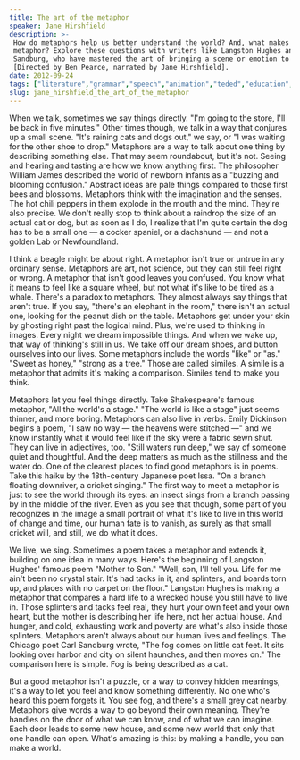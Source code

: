 ```yaml
---
title: The art of the metaphor
speaker: Jane Hirshfield
description: >-
 How do metaphors help us better understand the world? And, what makes a good
 metaphor? Explore these questions with writers like Langston Hughes and Carl
 Sandburg, who have mastered the art of bringing a scene or emotion to life.
 [Directed by Ben Pearce, narrated by Jane Hirshfield].
date: 2012-09-24
tags: ["literature","grammar","speech","animation","teded","education","emotions"]
slug: jane_hirshfield_the_art_of_the_metaphor
---
```


When we talk, sometimes we say things directly. "I'm going to the store, I'll be back in
five minutes." Other times though, we talk in a way that conjures up a small scene. "It's
raining cats and dogs out," we say, or "I was waiting for the other shoe to drop."
Metaphors are a way to talk about one thing by describing something else. That may seem
roundabout, but it's not. Seeing and hearing and tasting are how we know anything first.
The philosopher William James described the world of newborn infants as a "buzzing and
blooming confusion." Abstract ideas are pale things compared to those first bees and
blossoms. Metaphors think with the imagination and the senses. The hot chili peppers in
them explode in the mouth and the mind. They're also precise. We don't really stop to
think about a raindrop the size of an actual cat or dog, but as soon as I do, I realize
that I'm quite certain the dog has to be a small one — a cocker spaniel, or a dachshund —
and not a golden Lab or Newfoundland.

I think a beagle might be about right. A metaphor isn't true or untrue in any ordinary
sense. Metaphors are art, not science, but they can still feel right or wrong. A metaphor
that isn't good leaves you confused. You know what it means to feel like a square wheel,
but not what it's like to be tired as a whale. There's a paradox to metaphors. They almost
always say things that aren't true. If you say, "there's an elephant in the room," there
isn't an actual one, looking for the peanut dish on the table. Metaphors get under your
skin by ghosting right past the logical mind. Plus, we're used to thinking in images.
Every night we dream impossible things. And when we wake up, that way of thinking's still
in us. We take off our dream shoes, and button ourselves into our lives. Some metaphors
include the words "like" or "as." "Sweet as honey," "strong as a tree." Those are called
similes. A simile is a metaphor that admits it's making a comparison. Similes tend to make
you think.

Metaphors let you feel things directly. Take Shakespeare's famous metaphor, "All the
world's a stage." "The world is like a stage" just seems thinner, and more boring.
Metaphors can also live in verbs. Emily Dickinson begins a poem, "I saw no way — the
heavens were stitched —" and we know instantly what it would feel like if the sky were a
fabric sewn shut. They can live in adjectives, too. "Still waters run deep," we say of
someone quiet and thoughtful. And the deep matters as much as the stillness and the water
do. One of the clearest places to find good metaphors is in poems. Take this haiku by the
18th-century Japanese poet Issa. "On a branch floating downriver, a cricket singing." The
first way to meet a metaphor is just to see the world through its eyes: an insect sings
from a branch passing by in the middle of the river. Even as you see that though, some
part of you recognizes in the image a small portrait of what it's like to live in this
world of change and time, our human fate is to vanish, as surely as that small cricket
will, and still, we do what it does.

We live, we sing. Sometimes a poem takes a metaphor and extends it, building on one idea
in many ways. Here's the beginning of Langston Hughes' famous poem "Mother to Son." "Well,
son, I'll tell you. Life for me ain't been no crystal stair. It's had tacks in it, and
splinters, and boards torn up, and places with no carpet on the floor." Langston Hughes is
making a metaphor that compares a hard life to a wrecked house you still have to live in.
Those splinters and tacks feel real, they hurt your own feet and your own heart, but the
mother is describing her life here, not her actual house. And hunger, and cold, exhausting
work and poverty are what's also inside those splinters. Metaphors aren't always about our
human lives and feelings. The Chicago poet Carl Sandburg wrote, "The fog comes on little
cat feet. It sits looking over harbor and city on silent haunches, and then moves on." The
comparison here is simple. Fog is being described as a cat.

But a good metaphor isn't a puzzle, or a way to convey hidden meanings, it's a way to let
you feel and know something differently. No one who's heard this poem forgets it. You see
fog, and there's a small grey cat nearby. Metaphors give words a way to go beyond their
own meaning. They're handles on the door of what we can know, and of what we can imagine.
Each door leads to some new house, and some new world that only that one handle can open.
What's amazing is this: by making a handle, you can make a world.

<!--
ad_duration=0
event="TED-Ed"
external_start_time=0
intro_duration=0
is_subtitle_required="False"
is_talk_featured="False"
language="en"
language_swap="False"
native_language="en"
number_of_related_talks=6
number_of_speakers=1
number_of_subtitled_videos=0
number_of_tags=7
number_of_talk_download_languages=25
number_of_talk_more_resources=0
number_of_talk_recommendations=0
number_of_talks_take_actions=0
post_ad_duration=0
published_timestamp="2020-01-30 20:00:39"
recording_date="2012-09-24"
speaker_is_published=0
speaker_name="Jane Hirshfield"
talk_name="The art of the metaphor"
talks_tags=["literature","grammar","speech","animation","teded","education","emotions"]
url_webpage="https://www.ted.com/talks/jane_hirshfield_the_art_of_the_metaphor"
video_type_name="TED-Ed Original"
-->